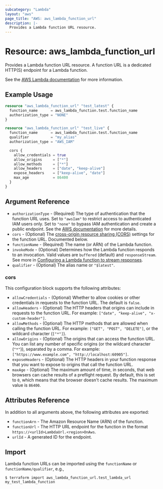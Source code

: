 ```yaml
---
subcategory: "Lambda"
layout: "aws"
page_title: "AWS: aws_lambda_function_url"
description: |-
  Provides a Lambda function URL resource.
---
```


# Resource: aws_lambda_function_url

Provides a Lambda function URL resource. A function URL is a dedicated HTTP(S) endpoint for a Lambda function.

See the [AWS Lambda documentation](https://docs.aws.amazon.com/lambda/latest/dg/lambda-urls.html) for more information.

## Example Usage

```terraform
resource "aws_lambda_function_url" "test_latest" {
  function_name      = aws_lambda_function.test.function_name
  authorization_type = "NONE"
}

resource "aws_lambda_function_url" "test_live" {
  function_name      = aws_lambda_function.test.function_name
  qualifier          = "my_alias"
  authorization_type = "AWS_IAM"

  cors {
    allow_credentials = true
    allow_origins     = ["*"]
    allow_methods     = ["*"]
    allow_headers     = ["date", "keep-alive"]
    expose_headers    = ["keep-alive", "date"]
    max_age           = 86400
  }
}
```

## Argument Reference

* `authorizationType` - (Required) The type of authentication that the function URL uses. Set to `"awsIam"` to restrict access to authenticated IAM users only. Set to `"none"` to bypass IAM authentication and create a public endpoint. See the [AWS documentation](https://docs.aws.amazon.com/lambda/latest/dg/urls-auth.html) for more details.
* `cors` - (Optional) The [cross-origin resource sharing (CORS)](https://developer.mozilla.org/en-US/docs/Web/HTTP/CORS) settings for the function URL. Documented below.
* `functionName` - (Required) The name (or ARN) of the Lambda function.
* `invokeMode` - (Optional) Determines how the Lambda function responds to an invocation. Valid values are `buffered` (default) and `responseStream`. See more in [Configuring a Lambda function to stream responses](https://docs.aws.amazon.com/lambda/latest/dg/configuration-response-streaming.html).
* `qualifier` - (Optional) The alias name or `"$latest"`.

### cors

This configuration block supports the following attributes:

* `allowCredentials` - (Optional) Whether to allow cookies or other credentials in requests to the function URL. The default is `false`.
* `allowHeaders` - (Optional) The HTTP headers that origins can include in requests to the function URL. For example: `["date", "keep-alive", "x-custom-header"]`.
* `allowMethods` - (Optional) The HTTP methods that are allowed when calling the function URL. For example: `["GET", "POST", "DELETE"]`, or the wildcard character (`["*"]`).
* `allowOrigins` - (Optional) The origins that can access the function URL. You can list any number of specific origins (or the wildcard character (`"*"`)), separated by a comma. For example: `["https://www.example.com", "http://localhost:60905"]`.
* `exposeHeaders` - (Optional) The HTTP headers in your function response that you want to expose to origins that call the function URL.
* `maxAge` - (Optional) The maximum amount of time, in seconds, that web browsers can cache results of a preflight request. By default, this is set to `0`, which means that the browser doesn't cache results. The maximum value is `86400`.

## Attributes Reference

In addition to all arguments above, the following attributes are exported:

* `functionArn` - The Amazon Resource Name (ARN) of the function.
* `functionUrl` - The HTTP URL endpoint for the function in the format `https://<urlId>LambdaUrl.<region>OnAws`.
* `urlId` - A generated ID for the endpoint.

## Import

Lambda function URLs can be imported using the `functionName` or `functionName/qualifier`, e.g.,

```
$ terraform import aws_lambda_function_url.test_lambda_url my_test_lambda_function
```

<!-- cache-key: cdktf-0.17.0-pre.15 input-716c263034a45294e392237fc850dee4bcf14f4ddcf3287e7d6ba8484fb3a9f9 -->